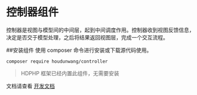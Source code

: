 # 控制器组件

控制器是视图与模型间的中间层，起到中间调度作用。控制器收到视图反馈信息， 决定是否交于模型处理，之后将结果返回视图层，完成一个交互流程。

##安装组件
使用 composer 命令进行安装或下载源代码使用。

```
composer require houdunwang/controller
```
> HDPHP 框架已经内置此组件，无需要安装

文档请查看 [开发文档](http://www.kancloud.cn/houdunwang/hdphp3/215171)
